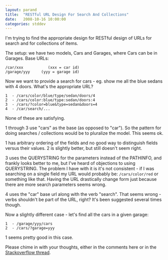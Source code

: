 ```yaml
---
layout: parand
title:  "RESTful URL Design For Search And Collections"
date:   2008-10-16 10:00:00
categories: stddev
---
```

I'm trying to find the appropriate design for RESTful design of URLs for search and for collections of items.

The setup: we have two models, Cars and Garages, where Cars can be in Garages. Base URLs:
    
    
    /car/xxx           (xxx = car id)
    /garage/yyy     (yyy = garage id)
    
    

Now we want to provide a search for cars - eg. show me all the blue sedans with 4 doors. What's the appropriate URL?
    
    
    1  - /cars/color/blue/type/sedan/doors/4
    2  - /cars/color:blue/type:sedan/doors:4
    3  - /cars/?color=blue&type=sedan&doors=4
    4  - /car/search/...
    
    

None of these are satisfying.

1 through 3 use "cars" as the base \(as opposed to "car"\). So the pattern for doing searches / collections would be to pluralize the model. This seems ok.

1 has arbitrary ordering of the fields and no good way to distinguish fields versus their values. 2 is slightly better, but still doesn't seem right.

3 uses the QUERYSTRING for the parameters instead of the PATHINFO, and frankly looks better to me, but I've heard of objections to using QUERYSTRING. The problem I have with it is it's not consistent - if I was searching on a single field my URL would probably be: `/cars/color/red` or something like that. Having the URL drastically change form just because there are more search parameters seems wrong.

4 uses the "car" base url along with the verb "search". That seems wrong - verbs shouldn't be part of the URL, right? It's been suggested several times though.

Now a slightly different case - let's find all the cars in a given garage:
    
    
    1  - /garage/yyy/cars
    2  - /cars/?garage=yyy
    
    

1 seems pretty good in this case.

Please chime in with your thoughts, either in the comments here or in the [Stackoverflow thread](/web/20101222040909/http://stackoverflow.com/questions/207477/restful-url-design-for-search).

